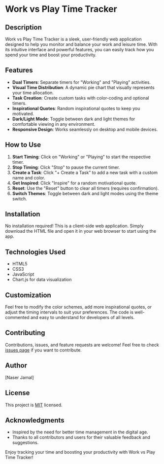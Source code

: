 # Work vs Play Time Tracker

## Description
Work vs Play Time Tracker is a sleek, user-friendly web application designed to help you monitor and balance your work and leisure time. With its intuitive interface and powerful features, you can easily track how you spend your time and boost your productivity.

## Features
- **Dual Timers**: Separate timers for "Working" and "Playing" activities.
- **Visual Time Distribution**: A dynamic pie chart that visually represents your time allocation.
- **Task Creation**: Create custom tasks with color-coding and optional timers.
- **Inspirational Quotes**: Random inspirational quotes to keep you motivated.
- **Dark/Light Mode**: Toggle between dark and light themes for comfortable viewing in any environment.
- **Responsive Design**: Works seamlessly on desktop and mobile devices.

## How to Use
1. **Start Timing**: Click on "Working" or "Playing" to start the respective timer.
2. **Stop Timing**: Click "Stop" to pause the current timer.
3. **Create a Task**: Click "+ Create a Task" to add a new task with a custom name and color.
4. **Get Inspired**: Click "Inspire" for a random motivational quote.
5. **Reset**: Use the "Reset" button to clear all timers (requires confirmation).
6. **Switch Themes**: Toggle between dark and light modes using the theme switch.

## Installation
No installation required! This is a client-side web application. Simply download the HTML file and open it in your web browser to start using the app.

## Technologies Used
- HTML5
- CSS3
- JavaScript
- Chart.js for data visualization

## Customization
Feel free to modify the color schemes, add more inspirational quotes, or adjust the timing intervals to suit your preferences. The code is well-commented and easy to understand for developers of all levels.

## Contributing
Contributions, issues, and feature requests are welcome! Feel free to check [issues page](https://github.com/NaserJamal/stopwatch/issues) if you want to contribute.

## Author
[Naser Jamal]

## License
This project is [MIT](https://choosealicense.com/licenses/mit/) licensed.

## Acknowledgments
- Inspired by the need for better time management in the digital age.
- Thanks to all contributors and users for their valuable feedback and suggestions.

Enjoy tracking your time and boosting your productivity with Work vs Play Time Tracker!
